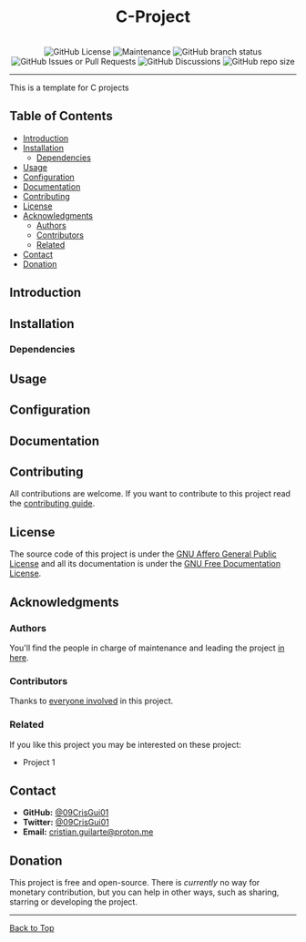 <a name="top"></a>
<div align="center">
    <h1>C-Project</h1>
    <br>
    <img alt="GitHub License" src="https://img.shields.io/github/license/09CrisGui01/{{REPO}}?style=flat-square&color=blue">
    <img alt="Maintenance" src="https://img.shields.io/maintenance/yes/2024?style=flat-square">
    <img alt="GitHub branch status" src="https://img.shields.io/github/checks-status/09CrisGui01/{{REPO}}/main?style=flat-square">
    <img alt="GitHub Issues or Pull Requests" src="https://img.shields.io/github/issues/09CrisGui01/{{REPO}}?style=flat-square">
    <img alt="GitHub Discussions" src="https://img.shields.io/github/discussions/09CrisGui01/{{REPO}}?style=flat-square">
    <img alt="GitHub repo size" src="https://img.shields.io/github/repo-size/09CrisGui01/{{REPO}}?style=flat-square&color=yellow">
    <hr/>
</div>

This is a template for C projects

## Table of Contents
- [Introduction](#introduction)
- [Installation](#installation)
    - [Dependencies](#dependencies)
- [Usage](#usage)
- [Configuration](#configuration)
- [Documentation](#documentation)
- [Contributing](#contributing)
- [License](#license)
- [Acknowledgments](#acknowledgments)
    - [Authors](#authors)
    - [Contributors](#contributors)
    - [Related](#related)
- [Contact](#contact)
- [Donation](#donation)

## Introduction

## Installation
### Dependencies

## Usage

## Configuration

## Documentation

## Contributing
All contributions are welcome. If you want to contribute to this project read the [contributing guide](CONTRIBUTING.md).

## License
The source code of this project is under the [GNU Affero General Public License](https://www.gnu.org/licenses/agpl-3.0.html) and all its documentation is under the [GNU Free Documentation License](https://www.gnu.org/licenses/fdl-1.3.html).

## Acknowledgments
### Authors
You'll find the people in charge of maintenance and leading the project [in here](AUTHORS.md).
### Contributors
Thanks to [everyone involved](CONTRIBUTORS.md) in this project.
### Related
If you like this project you may be interested on these project:
- Project 1

## Contact
- **GitHub:** [@09CrisGui01](https://github.com/09CrisGui01)
- **Twitter:** [@09CrisGui01](https://x.com/09CrisGui01)
- **Email:** [cristian.guilarte@proton.me](mailto:cristian.guilarte@proton.me?subject=Contact%20from%20GitHub)

## Donation
This project is free and open-source. There is *currently* no way for monetary contribution, but you can help in other ways, such as sharing, starring or developing the project.

---
[Back to Top](#top)
